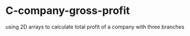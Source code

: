 # C-company-gross-profit
using 2D arrays to calculate total profit of a company with three branches 

